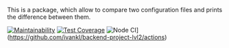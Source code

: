 This is a package, which allow to compare two configuration files and prints the difference between them.

[![Maintainability](https://api.codeclimate.com/v1/badges/cb6f35a9023d0307cc51/maintainability)](https://codeclimate.com/github/ivankl/backend-project-lvl2/maintainability) [![Test Coverage](https://api.codeclimate.com/v1/badges/cb6f35a9023d0307cc51/test_coverage)](https://codeclimate.com/github/ivankl/backend-project-lvl2/test_coverage) ![Node CI](https://github.com/ivankl/backend-project-lvl2/workflows/CI/badge.svg)](https://github.com/ivankl/backend-project-lvl2/actions)
